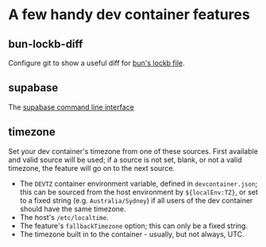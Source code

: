 # A few handy dev container features

## bun-lockb-diff

Configure git to show a useful diff for [bun's lockb file](https://bun.sh/docs/install/lockfile).

## supabase

The [supabase command line interface](https://supabase.com/docs/guides/local-development)

## timezone

Set your dev container's timezone from one of these sources. First available and valid source will be used; if a source is not set, blank, or not a valid timezone, the feature will go on to the next source.

- The `DEVTZ` container environment variable, defined in `devcontainer.json`; this can be sourced from the host environment by `${localEnv:TZ}`, or set to a fixed string (e.g. `Australia/Sydney`) if all users of the dev container should have the same timezone.
- The host's `/etc/localtime`.
- The feature's `fallbackTimezone` option; this can only be a fixed string.
- The timezone built in to the container - usually, but not always, UTC.
